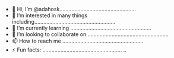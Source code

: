 - 👋 Hi, I’m @adahosk...................................................
- 👀 I’m interested in many things including......................................................
- 🌱 I’m currently learning ......................................................
- 💞️ I’m looking to collaborate on ......................................................
- 📫 How to reach me ......................................................
- ⚡ Fun facts: .....................................................
..
<!---
adahosk/adahosk is a ✨ special ✨ repository because its `README.md` (this file) appears on your GitHub profile.
You can click the Preview link to take a look at your changes.
--->
